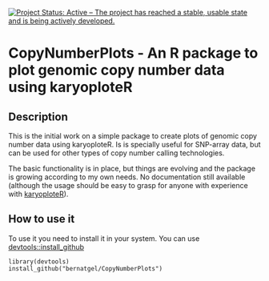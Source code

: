 [![Project Status: Active – The project has reached a stable, usable state and is being actively developed.](https://www.repostatus.org/badges/latest/active.svg)](https://www.repostatus.org/#active)


# CopyNumberPlots - An R package to plot genomic copy number data using karyoploteR


## Description

This is the initial work on a simple package to create plots of genomic copy number data using karyoploteR. Is is specially useful for SNP-array data, but can be used for other types of copy number calling technologies.

The basic functionality is in place, but things are evolving and the package is growing according to my own needs. No documentation still available (although the usage should be easy to grasp for anyone with experience with [karyoploteR](https://github.com/bernatgel/karyoploteR)).

## How to use it

To use it you need to install it in your system. You can use [devtools::install_github](https://www.rdocumentation.org/packages/devtools/versions/1.13.6/topics/install_github)

    library(devtools)
    install_github("bernatgel/CopyNumberPlots")






